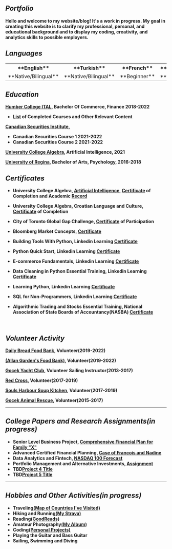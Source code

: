  
 ## ***Portfolio***
   
  **Hello and welcome to my website/blog! It's a work in progress. My goal in creating this website is to clarify my professional, personal, and educational background and to display my coding, creativity, and analytics skills to possible employers.** 

## ***Languages***
<table style:border="1px solid black">
<tr>
      <th>**English**</th>
      <th>**Turkish**</th>
      <th>**French**</th>
      <th>**Croatian**</th>
  </tr>
  <tr>
    <td>**Native/Bilingual**</td>
    <td>**Native/Bilingual**</td>
    <td>**Beginner**</td>
    <td>**Beginner**</td>
  </tr>
</table>

## ***Education***
**[Humber College ITAL](https://business.humber.ca/programs/finance.html), Bachelor Of Commerce, Finance 2018-2022**

   - **[List]() of Completed Courses and Other Relevant Content**

**[Canadian Securities Institute](https://www.csi.ca/student/en_ca/courses/csi/csc.xhtml?gclid=CjwKCAjwt7SWBhAnEiwAx8ZLarnKsz6Vu9POjZJNIshu1uSnUF5YXRNr6k0dqhPKuCs13GuxZd1RBRoCjnUQAvD_BwE),**
- **Canadian Securities Course 1 2021-2022**
- **Canadian Securities Course 2 2021-2022**

**[University College Algebra](https://www.algebra.hr/visoko-uciliste/en/studij/graduate-professional-program/data-science/), Artificial Intelligence, 2021**

**[University of Regina](https://www.uregina.ca/), Bachelor of Arts, Psychology, 2016-2018**

## ***Certificates***

- **University College Algebra, [Artificial Intelligence](https://www.algebra.hr/international-school/summer-school/courses/artificial-intelligence/), [Certificate](images/CertificateArtificialIntelligenceErenWeatheraldSengul.pdf) of Completion and Academic [Record](images/AcademicRecord–ErenWeatherald-Sengul.pdf)**

- **University College Algebra, Croatian Language and Culture, [Certificate](/images/CertificateCroatianLanguage&Culture-ErenWeatherald-Sengul.pdf) of Completion**

- **City of Toronto Global Gap Challenge, [Certificate](/images/GlobalSystemsGapChallenge.pdf) of Participation**

- **Bloomberg Market Concepts, [Certificate](/images/certificate_of_completion.pdf)**

- **Building Tools With Python, Linkedin Learning [Certificate](https://www.linkedin.com/learning/certificates/0bc0144c2cb57eba40352389de90969791105a018b9a1cc1cfa07d780093740c?u=2218586)**

- **Python Quick Start, Linkedin Learning [Certificate](https://www.linkedin.com/learning/certificates/566925e9c0d453f16824dea57651de9ca8e0b5448350246e2f9ae1736a254bd1?u=2218586)**

- **E-commerce Fundamentals, Linkedin Learning [Certificate](https://www.linkedin.com/learning/certificates/a8a96609b9dc9cbc9ae8a4b89af7a2c492e8fdd8133b267e798c95c13a528621?u=2218586)**

- **Data Cleaning in Python Essential Training, Linkedin Learning [Certificate](https://www.linkedin.com/learning/certificates/cf37bfb34cfba6b0c34d6be51f4b3f9062e503d4253f1d26ce0d3da9917b9beb?u=2218586https://www.linkedin.com/learning/certificates/cf37bfb34cfba6b0c34d6be51f4b3f9062e503d4253f1d26ce0d3da9917b9beb?trk=share_certificate)**

- **Learning Python, Linkedin Learning [Certificate](https://www.linkedin.com/learning/certificates/4af637f80c3afb98cd9c4c6d2626b2fbf93fc0cf1920ce9f38820379d6a6cc13?u=2218586)**

- **SQL for Non-Programmers, Linkedin Learning [Certificate](https://www.linkedin.com/learning/certificates/50b44e14ed21be72a6be4fc6a7200025a2e52af0ed1487046976c0669f56b971?u=2218586)**

- **Algorithmic Trading and Stocks Essential Training, National Association of State Boards of Accountancy(NASBA) [Certificate](https://www.linkedin.com/learning/certificates/81e31eae70d1618b0ae652016c3f17245466335b2c9e32ddc08c9fa5f182a1d5?u=2218586)**

<br>

## ***Volunteer Activity***

**[Daily Bread Food Bank](https://www.dailybread.ca/), Volunteer(2019-2022)**

**[(Allan Garden's Food Bank)](https://allangardensfoodbank.net/), Volunteer(2019-2022)**

**[Gocek Yacht Club](https://www.gocekyachtclub.org/en/Home), Volunteer Sailing Instructor(2013-2017)**

**[Red Cross](https://www.redcross.ca/), Volunteer(2017-2019)**

**[Souls Harbour Soup Kitchen](https://www.shrmsk.com/), Volunteer(2017-2019)**

**[Gocek Animal Rescue](http://www.gocekanimalrescue.com/), Volunteer(2015-2017)**

---

## ***College Papers and Research Assignments(in progress)***

- **Senior Level Business Project, [Comprehensive Financial Plan for Family "X"]()**
- **Advanced Certified Financial Planning, [Case of Francois and Nadine]()**
- **Data Analytics and Fintech, [NASDAQ 100 Forecast]()**
- **Portfolio Management and Alternative Investments, [Assignment]()**
- **TBD[Project 4 Title]()**
- **TBD[Project 5 Title]()**

---

## ***Hobbies and Other Activities(in progress)***

- **Traveling[(Map of Countries I've Visited)](https://www.amcharts.com/visited_countries/?i=62cdde50dff7d&cc=AL%2CBE%2CBG%2CHR%2CCY%2CDK%2CFR%2CDE%2CGR%2CIT%2CLU%2CME%2CPT%2CRS%2CTR%2CGB%2CVA%2CCA%2CUS#AL,BE,BG,HR,CY,DK,FR,DE,GR,IT,LU,ME,PT,RS,TR,GB,VA,CA,US)**
- **Hiking and Running[(My Strava)]()**
- **Reading[(GoodReads)]()**
- **Amateur Photography[(My Album)]()**
- **Coding[(Personal Projects)]()**
- **Playing the Guitar and Bass Guitar**
- **Sailing, Swimming and Diving**
